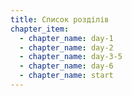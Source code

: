 ```yaml
---
title: Список розділів
chapter_item:
  - chapter_name: day-1
  - chapter_name: day-2
  - chapter_name: day-3-5
  - chapter_name: day-6
  - chapter_name: start
---
```

